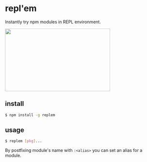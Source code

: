 # repl'em

Instantly try npm modules in REPL environment.

<img src="https://raw.githubusercontent.com/raine/replem/media/term.png" width="346" height="207">

## install

```sh
$ npm install -g replem
```

## usage

```sh
$ replem [pkg]...
```

By postfixing module's name with `:<alias>` you can set an alias for a
module.
